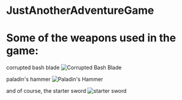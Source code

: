 # JustAnotherAdventureGame

# Some of the weapons used in the game:

corrupted bash blade
![Corrupted Bash Blade](https://octodex.github.com/images/yaktocat.png)

paladin's hammer
![Paladin's Hammer](https://octodex.github.com/images/yaktocat.png)

and of course, the starter sword
![starter sword](https://octodex.github.com/images/yaktocat.png)
